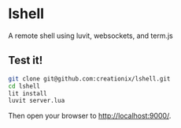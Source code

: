 # lshell

A remote shell using luvit, websockets, and term.js

## Test it!

```sh
git clone git@github.com:creationix/lshell.git
cd lshell
lit install
luvit server.lua
```

Then open your browser to <http://localhost:9000/>.
